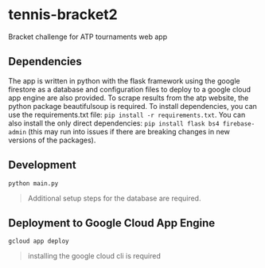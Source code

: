 # tennis-bracket2
Bracket challenge for ATP tournaments web app

## Dependencies

The app is written in python with the flask framework using the google firestore as a database and configuration files to deploy to a google cloud app engine are also provided. To scrape results from the atp website, the python package beautifulsoup is required. To install dependencies, you can use the requirements.txt file: `pip install -r requirements.txt`. You can also install the only direct dependencies: `pip install flask bs4 firebase-admin` (this may run into issues if there are breaking changes in new versions of the packages).

## Development

`python main.py`

> Additional setup steps for the database are required.

## Deployment to Google Cloud App Engine

`gcloud app deploy`

> installing the google cloud cli is required